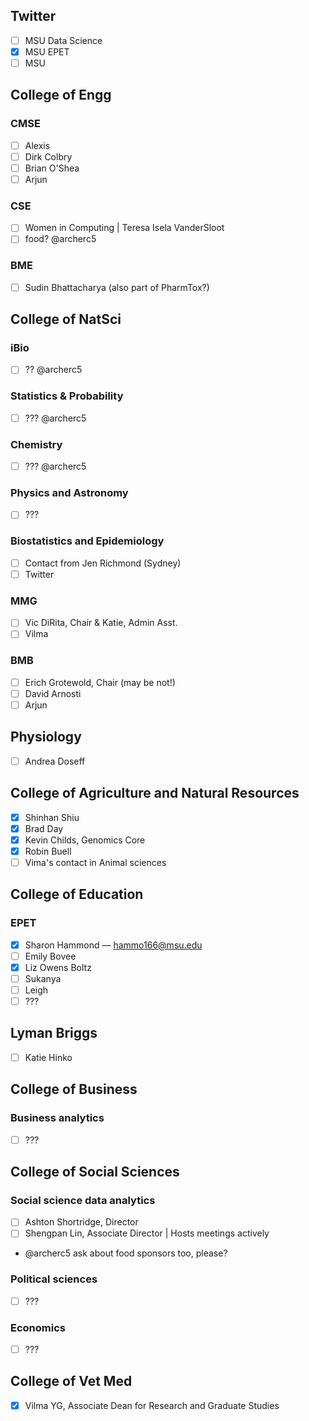 ## Twitter
- [ ] MSU Data Science
- [x] MSU EPET
- [ ] MSU

## College of Engg
### CMSE
- [ ] Alexis
- [ ] Dirk Colbry
- [ ] Brian O'Shea
- [ ] Arjun

### CSE
- [ ] Women in Computing | Teresa Isela VanderSloot
- [ ] food? @archerc5

### BME
- [ ] Sudin Bhattacharya (also part of PharmTox?)

## College of NatSci
### iBio
- [ ] ?? @archerc5

### Statistics & Probability
- [ ] ??? @archerc5

### Chemistry
- [ ] ??? @archerc5

### Physics and Astronomy
- [ ] ???

### Biostatistics and Epidemiology
- [ ] Contact from Jen Richmond (Sydney)
- [ ] Twitter

### MMG
- [ ] Vic DiRita, Chair & Katie, Admin Asst.
- [ ] Vilma

### BMB
- [ ] Erich Grotewold, Chair (may be not!)
- [ ] David Arnosti
- [ ] Arjun

## Physiology
- [ ] Andrea Doseff

## College of Agriculture and Natural Resources
- [x] Shinhan Shiu
- [x] Brad Day
- [x] Kevin Childs, Genomics Core
- [x] Robin Buell
- [ ] Vima's contact in Animal sciences

## College of Education
### EPET
- [x] Sharon Hammond — hammo166@msu.edu
- [ ] Emily Bovee
- [x] Liz Owens Boltz
- [ ] Sukanya
- [ ] Leigh
- [ ] ???

## Lyman Briggs
- [ ] Katie Hinko

## College of Business
### Business analytics
- [ ] ???

## College of Social Sciences
### Social science data analytics
- [ ] Ashton Shortridge, Director
- [ ] Shengpan Lin, Associate Director | Hosts meetings actively
- @archerc5 ask about food sponsors too, please?

### Political sciences
- [ ] ???

### Economics
- [ ] ???

## College of Vet Med
- [x] Vilma YG, Associate Dean for Research and Graduate Studies

